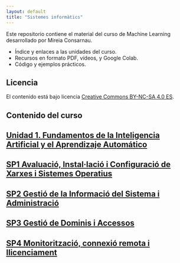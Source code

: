 ```yaml
---
layout: default
title: "Sistemes informàtics"
---
```


Este repositorio contiene el material del curso de Machine Learning desarrollado por Mireia Consarnau.

- Índice y enlaces a las unidades del curso.
- Recursos en formato PDF, vídeos, y Google Colab.
- Código y ejemplos prácticos.

## Licencia

El contenido está bajo licencia [Creative Commons BY-NC-SA 4.0 ES](LICENSE.md).

## Contenido del curso

## [Unidad 1. Fundamentos de la Inteligencia Artificial y el Aprendizaje Automático](unidad1/unidad1.md)  
## [SP1 Avaluació, Instal·lació i Configuració de Xarxes i Sistemes Operatius](SP1/SP1.md)
## [SP2 Gestió de la Informació del Sistema i Administració](SP2/SP2.md)
## [SP3 Gestió de Dominis i Accessos](SP3/SP3.md)
## [SP4 Monitorització, connexió remota i llicenciament](SP4/SP4.md)

